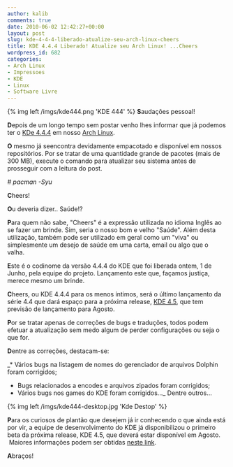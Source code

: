 ```yaml
---
author: kalib
comments: true
date: 2010-06-02 12:42:27+00:00
layout: post
slug: kde-4-4-4-liberado-atualize-seu-arch-linux-cheers
title: KDE 4.4.4 Liberado! Atualize seu Arch Linux! ...Cheers
wordpress_id: 682
categories:
- Arch Linux
- Impressoes
- KDE
- Linux
- Software Livre
---
```

{% img left /imgs/kde444.png 'KDE 444' %}
**S**audações pessoal!

**D**epois de um longo tempo sem postar venho lhes informar que já podemos ter o [KDe 4.4.4](http://www.kde.org) em nosso [Arch Linux](http://www.archlinux.org).

**O** mesmo já seencontra devidamente empacotado e disponível em nossos repositórios. Por se tratar de uma quantidade grande de pacotes (mais de 300 MB), execute o comando para atualizar seu sistema antes de prosseguir com a leitura do post.

_# pacman -Syu_

**C**heers!

**O**u deveria dizer.. Saúde!?

**P**ara quem não sabe, "Cheers" é a expressão utilizada no idioma Inglês ao se fazer um brinde. Sim, seria o nosso bom e velho "Saúde". Além desta utilização, também pode ser utilizado em geral como um "viva" ou simplesmente um desejo de saúde em uma carta, email ou algo que o valha.

**E**ste é o codinome da versão 4.4.4 do KDE que foi liberada ontem, 1 de Junho, pela equipe do projeto. Lançamento este que, façamos justiça, merece mesmo um brinde.

**C**heers, ou KDE 4.4.4 para os menos íntimos, será o último lançamento da série 4.4 que dará espaço para a próxima release, [KDE 4.5](http://www.kde.org/announcements/announce-4.5-beta1.php), que tem previsão de lançamento para Agosto.

**P**or se tratar apenas de correções de bugs e traduções, todos podem efetuar a atualização sem medo algum de perder configurações ou seja o que for.

**D**entre as correções, destacam-se:

_* Vários bugs na listagem de nomes do gerenciador de arquivos Dolphin foram corrigidos;
* Bugs relacionados a encodes e arquivos zipados foram corrigidos;
* Vários bugs nos games do KDE foram corrigidos..._
Dentre outros...

{% img left /imgs/kde444-desktop.jpg 'Kde Destop' %}

**P**ara os curiosos de plantão que desejem já ir conhecendo o que ainda está por vir, a equipe de desenvolvimento do KDE já disponibilizou o primeiro beta da próxima release, KDE 4.5, que deverá estar disponível em Agosto.  Maiores informações podem ser obtidas [neste link](http://www.kde.org/announcements/announce-4.5-beta1.php).

**A**braços!
